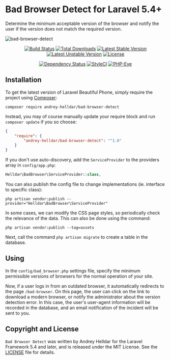 # Bad Browser Detect for Laravel 5.4+

Determine the minimum acceptable version of the browser and notify the user if the version does not match the required version.

![bad-browser-detect](https://user-images.githubusercontent.com/10347617/38484736-37cae152-3be0-11e8-9447-aff0e20fee46.png)

<p align="center">
<a href="https://travis-ci.org/andrey-helldar/bad-browser-detect"><img src="https://travis-ci.org/andrey-helldar/bad-browser-detect.svg?branch=master&style=flat-square" alt="Build Status" /></a>
<a href="https://packagist.org/packages/andrey-helldar/bad-browser-detect"><img src="https://img.shields.io/packagist/dt/andrey-helldar/bad-browser-detect.svg?style=flat-square" alt="Total Downloads" /></a>
<a href="https://packagist.org/packages/andrey-helldar/bad-browser-detect"><img src="https://poser.pugx.org/andrey-helldar/bad-browser-detect/v/stable?format=flat-square" alt="Latest Stable Version" /></a>
<a href="https://packagist.org/packages/andrey-helldar/bad-browser-detect"><img src="https://poser.pugx.org/andrey-helldar/bad-browser-detect/v/unstable?format=flat-square" alt="Latest Unstable Version" /></a>
<a href="https://github.com/andrey-helldar/bad-browser-detect"><img src="https://poser.pugx.org/andrey-helldar/bad-browser-detect/license?format=flat-square" alt="License" /></a>
</p>


<p align="center">
<a href="https://www.versioneye.com/php/andrey-helldar:bad-browser-detect/dev-master"><img src="https://www.versioneye.com/php/andrey-helldar:bad-browser-detect/dev-master/badge?style=flat-square" alt="Dependency Status" /></a>
<a href="https://styleci.io/repos/45746985"><img src="https://styleci.io/repos/75637284/shield" alt="StyleCI" /></a>
<a href="https://php-eye.com/package/andrey-helldar/bad-browser-detect"><img src="https://php-eye.com/badge/andrey-helldar/bad-browser-detect/tested.svg?style=flat" alt="PHP-Eye" /></a>
</p>


## Installation

To get the latest version of Laravel Beautiful Phone, simply require the project using [Composer](https://getcomposer.org):

```
composer require andrey-helldar/bad-browser-detect
```

Instead, you may of course manually update your require block and run `composer update` if you so choose:

```json
{
    "require": {
        "andrey-helldar/bad-browser-detect": "^1.0"
    }
}
```

If you don't use auto-discovery, add the `ServiceProvider` to the providers array in `config/app.php`:

```php
Helldar\BadBrowser\ServiceProvider::class,
```

You can also publish the config file to change implementations (ie. interface to specific class):

```
php artisan vendor:publish --provider="Helldar\BadBrowser\ServiceProvider"
```

In some cases, we can modify the CSS page styles, so periodically check the relevance of the data. This can also be done using the command:

```
php artisan vendor:publish --tag=assets
```

Next, call the command `php artisan migrate` to create a table in the database.


## Using

In the `config/bad_browser.php` settings file, specify the minimum permissible versions of browsers for the normal operation of your site.

Now, if a user logs in from an outdated browser, it automatically redirects to the page `/bad-browser`. On this page, the user can click on the link to download a modern browser, or notify the administrator about the version detection error. In this case, the user's user-agent information will be recorded in the database, and an email notification of the incident will be sent to you.


## Copyright and License

`Bad Browser Detect` was written by Andrey Helldar for the Laravel Framework 5.4 and later, and is released under the MIT License. See the [LICENSE](LICENSE) file for details.
